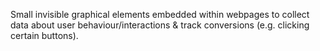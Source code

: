Small invisible graphical elements embedded within webpages to collect data about user behaviour/interactions & track conversions (e.g. clicking certain buttons).